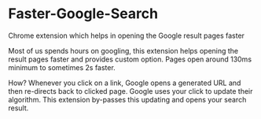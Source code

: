 # Faster-Google-Search
 Chrome extension which helps in opening the Google result pages faster

Most of us spends hours on googling, this extension helps opening the result pages faster and provides custom option. Pages open around 130ms minimum to sometimes 2s faster.

How?
Whenever you click on a link,  Google opens a generated URL and then re-directs back to clicked page.
Google uses your click to update their algorithm.
This extension by-passes this updating and opens your search result.
